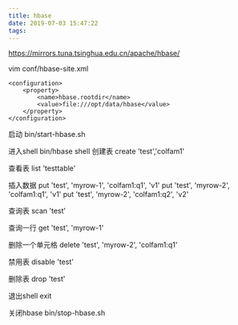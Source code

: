 ```yaml
---
title: hbase
date: 2019-07-03 15:47:22
tags:
---
```

https://mirrors.tuna.tsinghua.edu.cn/apache/hbase/

vim conf/hbase-site.xml
```text
<configuration>
    <property>
        <name>hbase.rootdir</name>
        <value>file:///opt/data/hbase</value>
    </property>
</configuration>
```

启动
bin/start-hbase.sh
<!-- more -->
进入shell
bin/hbase shell
创建表
create 'test','colfam1'

查看表
list 'testtable'

插入数据
put 'test', 'myrow-1', 'colfam1:q1', 'v1'
put 'test', 'myrow-2', 'colfam1:q1', 'v1'
put 'test', 'myrow-2', 'colfam1:q2', 'v2'

查询表
scan 'test'

查询一行
get 'test', 'myrow-1'

删除一个单元格
delete 'test', 'myrow-2', 'colfam1:q1'

禁用表
disable 'test'

删除表
drop 'test'

退出shell
exit

关闭hbase
bin/stop-hbase.sh



